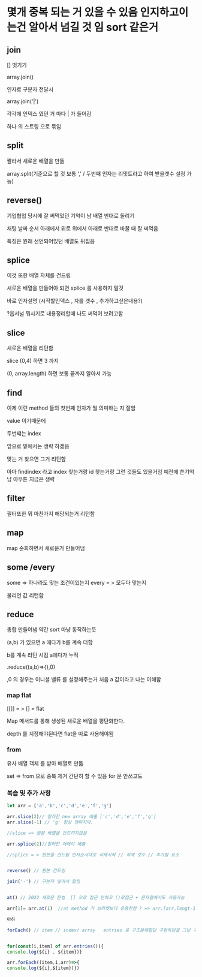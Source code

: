 # 몇개 중복 되는 거 있을 수 있음 인지하고이는건 알아서 넘길 것 임 sort 같은거

## join

[] 벗기기

array.join()

인자로 구분자 전달시

array.join('|')

각각에 인덱스 였던 거 마다 | 가 들어감

하나 의 스트링 으로 묶임

## split

짤라서 새로운 배열을 만듦

array.split(기준으로 할 것 보통 ',' / 두번째 인자는 리밋트라고 하여 받을갯수 설정 가능)

## reverse()

기업협업 당시에 잘 써먹었던 기억이 남
배열 반대로 돌리기

채팅 날짜 순서 아래에서 위로 위에서 아래로 반대로 바꿀 때 잘 써먹음

특징은 원래 선언되어있던 배열도 뒤집음

## splice

이것 또한 배열 자체를 건드림

새로운 배열을 만들어야 되면 splice 를 사용하지 말것

바로 인자설명
(시작할인덱스 , 자를 갯수 , 추가하고싶은내용?)

?옵셔널 뭐시기로 내용정리할때 나도 써먹어 보려고함

## slice

새로운 배열을 리턴함

slice (0,4) 하면 3 까지

(0, array.length) 하면 보통 끝까지 알아서 가능

## find

이제 이런 method 들의 첫번째 인자가 뭘 의미하는 지 잘암

value 이기때문에

두번쨰는 index

앞으로 밑에서는 생략 하겠음

맞는 거 찾으면 그거 리턴함

아마 findindex 라고 index 찾는거랑 id 찾는거랑 그런 것들도 있을거임 예전에 쓴기억남 아무튼 지금은 생략

## filter

필터또한 뭐 마찬가지 해당되는거 리턴함

## map

map 순회하면서 새로운거 만들어냄

## some /every

some => 하나라도 맞는 조건이있는지
every = > 모두다 맞는지

불리언 값 리턴함

## reduce

총합 만들어냄 약간 sort 마냥 동작하는듯

(a,b) 가 있으면 a 에다가 b를 계속 더함

b를 계속 리턴 시킴 a에다가 누적

.reduce((a,b)=>{},0)

,0 의 경우는 이니셜 밸류 를 설정해주는거 처음 a 값이라고 나는 이해함

### map flat

[[]] = > [] = flat

Map 메서드를 통해 생성된 새로운 배열을 평탄화한다.

depth 를 지정해야된다면 flat을 따로 사용해야됨

### from

유사 배열 객체 를 받아 배열로 만듦

set => from 으로 중복 제거 간단히 할 수 있음 for 문 안쓰고도

### 복습 및 추가 사항

```js
let arr = ['a','b','c','d','e','f','g']

arr.slice(2)// 잘라진 new array 배출 ['c','d','e','f','g']
arr.slice(-1) // 'g' 항상 맨마지막.

//slice => 원본 배열을 건드리지않음

arr.splice(2)//잘라진 어레이 배출

//splice = > 원본을 건드림 인자순서대로 삭제시작 // 삭제 갯수 // 추가할 요소


reverse() // 원본 건드림

join('-') // 구분자 넣어서 합침


at() // 2022 새로운 문법  [] 으로 접근 안하고 ()로접근 + 문자열에서도 사용가능

arr[1]= arr.at(1)  //at method 가 브라켓보다 유용한점 ? => arr.[arr.lengt-1] = arr.slice(-1)[0] = arr.at(-1)

아하

forEach() // item // index/ array   entries 로 구조분해할당 구현하던걸 그냥 구현 가능


for(const[i,item] of arr.entries()){
console.log(${i} , ${item})}

arr.forEach((item,i,arr)=>{
console.log(${i},${item})})

```
